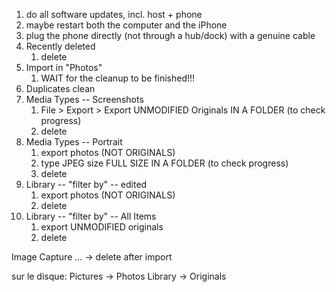 1. do all software updates, incl. host + phone
1. maybe restart both the computer and the iPhone
1. plug the phone directly (not through a hub/dock) with a genuine cable
1. Recently deleted
   1. delete
1. Import in "Photos"
    1. WAIT for the cleanup to be finished!!!
1. Duplicates
    clean
1. Media Types -- Screenshots
   1. File > Export > Export UNMODIFIED Originals
      IN A FOLDER (to check progress)
   1. delete
1. Media Types -- Portrait
   1. export photos (NOT ORIGINALS)
   2. type JPEG size FULL SIZE
      IN A FOLDER (to check progress)
   1. delete
1. Library -- "filter by" -- edited
   1. export photos (NOT ORIGINALS)
   1. delete
1. Library -- "filter by" -- All Items
   1. export UNMODIFIED originals
   1. delete



Image Capture
... -> delete after import

sur le disque: Pictures -> Photos Library -> Originals
